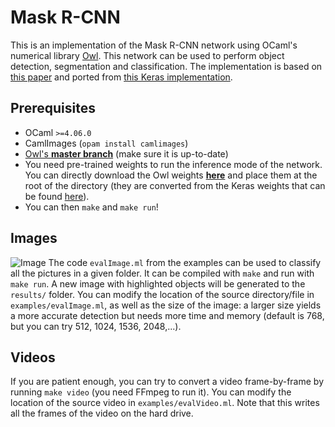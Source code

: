 # Mask R-CNN

This is an implementation of the Mask R-CNN network using OCaml's numerical library [Owl](https://github.com/owlbarn/owl). This network can be used to perform object detection, segmentation and classification. The implementation is based on [this paper](https://arxiv.org/abs/1703.06870) and ported from [this Keras implementation](https://github.com/matterport/Mask_RCNN).

## Prerequisites
- OCaml `>=4.06.0`
- CamlImages (`opam install camlimages`)
- [Owl's **master branch**](https://github.com/owlbarn/owl) (make sure it is up-to-date)
- You need pre-trained weights to run the inference mode of the network. You can directly download the Owl weights **[here](https://drive.google.com/open?id=1MTnjFeSNB3Xuh471Lnk0iK-90AzTXf8k)** and place them at the root of the directory (they are converted from the Keras weights that can be found [here](https://github.com/matterport/Mask_RCNN/releases)).
- You can then `make` and `make run`!

## Images
![Image](https://github.com/pvdhove/owl-mask-rcnn/blob/master/results/output_1536.jpg)
The code `evalImage.ml` from the examples can be used to classify all the pictures in a given folder. It can be compiled with `make` and run with `make run`. A new image with highlighted objects will be generated to the `results/` folder. You can modify the location of the source directory/file in `examples/evalImage.ml`, as well as the size of the image: a larger size yields a more accurate detection but needs more time and memory (default is 768, but you can try 512, 1024, 1536, 2048,...).

## Videos
If you are patient enough, you can try to convert a video frame-by-frame by running `make video` (you need FFmpeg to run it). You can modify the location of the source video in `examples/evalVideo.ml`. Note that this writes all the frames of the video on the hard drive.
